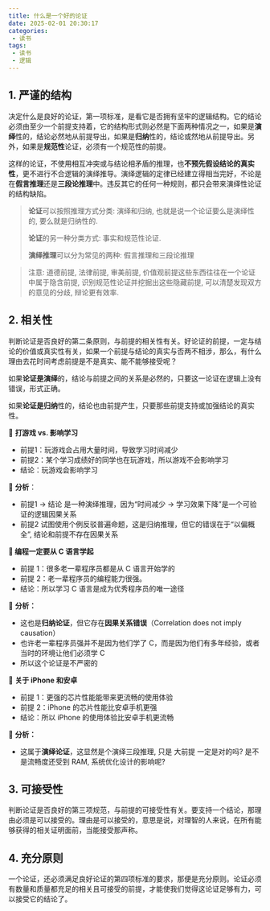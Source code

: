 ```yaml
---
title: 什么是一个好的论证
date: 2025-02-01 20:30:17
categories:
 - 读书
tags:
 - 读书
 - 逻辑
---
```


## 1. 严谨的结构

决定什么是良好的论证，第一项标准，是看它是否拥有坚牢的逻辑结构。它的结论必须由至少一个前提支持着，它的结构形式则必然是下面两种情况之一，如果是**演绎**性的，结论必然地从前提导出，如果是**归纳**性的，结论或然地从前提导出。另外，如果是**规范性**论证，必须有一个规范性的前提。

这样的论证，不使用相互冲突或与结论相矛盾的推理，也**不预先假设结论的真实性**，更不进行不合逻辑的演绎推导。演绎逻辑的定律已经建立得相当完好，不论是在**假言推理**还是**三段论推理**中。违反其它的任何一种规则，都只会带来演绎性论证的结构缺陷。

> **论证**可以按照推理方式分类: 演绎和归纳, 也就是说一个论证要么是演绎性的, 要么就是归纳性的. 
>
> **论证**的另一种分类方式: 事实和规范性论证. 
>
> **演绎推理**可以分为常见的两种: 假言推理和三段论推理

> 注意: 道德前提, 法律前提, 审美前提, 价值观前提这些东西往往在一个论证中属于隐含前提, 识别规范性论证并挖掘出这些隐藏前提, 可以清楚发现双方的意见的分歧, 辩论更有效率. 

## 2. 相关性

判断论证是否良好的第二条原则，与前提的相关性有关。好论证的前提，一定与结论的价值或真实性有关，如果一个前提与结论的真实与否两不相涉，那么，有什么理由去花时间考虑前提是不是真实、能不能够接受呢？

如果**论证是演绎**的，结论与前提之间的关系是必然的，只要这一论证在逻辑上没有错误，形式正确。

如果**论证是归纳**性的，结论也由前提产生，只要那些前提支持或加强结论的真实性。

📌 **打游戏 vs. 影响学习**

- 前提1：玩游戏会占用大量时间，导致学习时间减少
- 前提2：某个学习成绩好的同学也在玩游戏，所以游戏不会影响学习
- 结论：玩游戏会影响学习

💭 **分析**：

- 前提1 → 结论 是一种演绎推理，因为“时间减少 → 学习效果下降”是一个可验证的逻辑因果关系
- 前提2 试图使用个例反驳普遍命题，这是归纳推理，但它的错误在于“以偏概全”, 结论和前提不存在因果关系

**📌 编程一定要从 C 语言学起**

- 前提 1：很多老一辈程序员都是从 C 语言开始学的
- 前提 2：老一辈程序员的编程能力很强。
- 结论：所以学习 C 语言是成为优秀程序员的唯一途径

💭 **分析：**

- 这也是**归纳论证**，但它存在**因果关系错误**（Correlation does not imply causation）
- 也许老一辈程序员强并不是因为他们学了 C，而是因为他们有多年经验，或者当时的环境让他们必须学 C
- 所以这个论证是不严密的

📌 **关于 iPhone 和安卓**

- 前提 1：更强的芯片性能能带来更流畅的使用体验
- 前提 2：iPhone 的芯片性能比安卓手机更强
- 结论：所以 iPhone 的使用体验比安卓手机更流畅

💭 **分析：**

- 这属于**演绎论证**，这显然是个演绎三段推理, 只是 大前提 一定是对的吗? 是不是流畅度还受到 RAM, 系统优化设计的影响呢?  

## 3. 可接受性

判断论证是否良好的第三项规范，与前提的可接受性有关。要支持一个结论，那理由必须是可以接受的。理由是可以接受的，意思是说，对理智的人来说，在所有能够获得的相关证明面前，当能接受那声称。

## 4. 充分原则

一个论证，还必须满足良好论证的第四项标准的要求，那便是充分原则。论证必须有数量和质量都充足的相关且可接受的前提，才能使我们觉得这论证足够有力，可以接受它的结论了。

